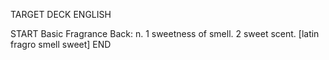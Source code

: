 TARGET DECK
ENGLISH

START
Basic
Fragrance
Back: n. 1 sweetness of smell. 2 sweet scent. [latin fragro smell sweet]
END

